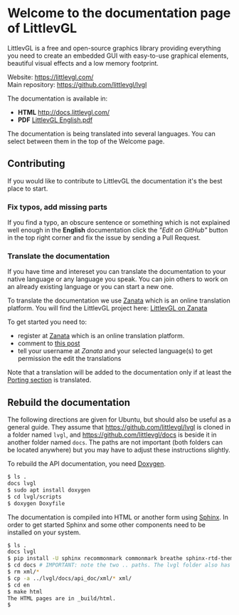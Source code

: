 # Welcome to the documentation page of LittlevGL

LittlevGL is a free and open-source graphics library providing everything you need to create an embedded GUI with easy-to-use graphical elements, beautiful visual effects and a low memory footprint.

Website: https://littlevgl.com/   
Main repository: https://github.com/littlevgl/lvgl  

The documentation is available in:
- **HTML** http://docs.littlevgl.com/  
- **PDF** [LittlevGL English.pdf](https://docs.littlevgl.com/en/html/_downloads/6c5a7f415f5012e697cd0b80e864c8a6/LittlevGL.pdf)

The documentation is being translated into several languages. You can select between them in the top of the Welcome page.

## Contributing

If you would like to contribute to LittlevGL the documentation it's the best place to start.

### Fix typos, add missing parts

If you find a typo, an obscure sentence or something which is not explained well enough in the **English** documentation click the *"Edit on GitHub"* button in the top right corner and fix the issue by sending a Pull Request.

### Translate the documentation

If you have time and intereset you can translate the documentation to your native language or any language you speak. 
You can join others to work on an already existing language or you can start a new one.  

To translate the documentation we use [Zanata](https://zanata.org) which is an online translation platform. 
You will find the LittlevGL project here: [LittlevGL on Zanata](https://translate.zanata.org/iteration/view/littlevgl-docs/v6.0-doc1?dswid=3430) 

To get started you need to:
- register at [Zanata](https://zanata.org) which is an online translation platform.  
- comment to [this post](https://forum.littlevgl.com/t/translate-the-documentation/238?u=kisvegabor)
- tell your username at *Zanata* and your selected language(s) to get permission the edit the translations

Note that a translation will be added to the documentation only if at least the [Porting section](https://docs.littlevgl.com/en/html/porting/index.html) is translated.

## Rebuild the documentation

The following directions are given for Ubuntu, but should also be useful as a general guide. They assume that https://github.com/littlevgl/lvgl is cloned in a folder named `lvgl`, and https://github.com/littlevgl/docs is beside it in another folder named `docs`. The paths are not important (both folders can be located anywhere) but you may have to adjust these instructions slightly.

To rebuild the API documentation, you need [Doxygen](http://www.doxygen.nl/).

```sh
$ ls .
docs lvgl
$ sudo apt install doxygen
$ cd lvgl/scripts
$ doxygen Doxyfile
```

The documentation is compiled into HTML or another form using [Sphinx](https://www.sphinx-doc.org). In order to get started Sphinx and some other components need to be installed on your system. 

```sh
$ ls .
docs lvgl
$ pip install -U sphinx recommonmark commonmark breathe sphinx-rtd-theme
$ cd docs # IMPORTANT: note the two .. paths. The lvgl folder also has a folder inside it named docs.
$ rm xml/*
$ cp -a ../lvgl/docs/api_doc/xml/* xml/
$ cd en
$ make html
The HTML pages are in _build/html.
$
```
